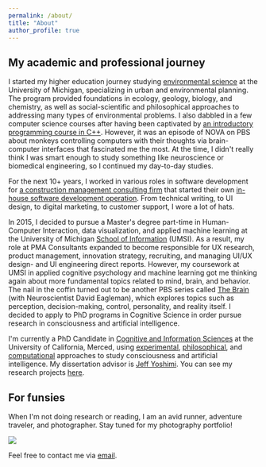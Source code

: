 ```yaml
---
permalink: /about/
title: "About"
author_profile: true
---
```


<h2>My academic and professional journey</h2>
I started my higher education journey studying <a href="https://lsa.umich.edu/pite/majors/environment-major.html" target="_blank">environmental science</a> at the University of Michigan, specializing in urban and environmental planning. The program provided foundations in ecology, geology, biology, and chemistry, as well as social-scientific and philosophical approaches to addressing many types of environmental problems. I also dabbled in a few computer science courses after having been captivated by <a href="https://eecs183.github.io/eecs183.org/" target="_blank">an introductory programming course in C++</a>. However, it was an episode of NOVA on PBS about monkeys controlling computers with their thoughts via brain-computer interfaces that fascinated me the most. At the time, I didn't really think I was smart enough to study something like neuroscience or biomedical engineering, so I continued my day-to-day studies.

For the next 10+ years, I worked in various roles in software development for <a href="https://pmaconsultants.com/" target="_blank" rel="noopener noreferrer">a construction management consulting firm</a> that started their own <a href="https://pmatechnologies.com/products" target="_blank" rel="noopener noreferrer">in-house software development operation</a>. From technical writing, to UI design, to digital marketing, to customer support, I wore a lot of hats.

In 2015, I decided to pursue a Master's degree part-time in Human-Computer Interaction, data visualization, and applied machine learning at the University of Michigan <a href="https://www.si.umich.edu/programs/master-science-information" target="_blank" rel="noopener noreferrer">School of Information</a> (UMSI). As a result, my role at PMA Consultants expanded to become responsible for UX research, product management, innovation strategy, recruiting, and managing UI/UX design- and UI engineering direct reports. However, my coursework at UMSI in applied cognitive psychology and machine learning got me thinking again about more fundamental topics related to mind, brain, and behavior. The nail in the coffin turned out to be another PBS series called <a href="https://www.pbs.org/show/brain-david-eagleman/" target="_blank" rel="noopener noreferrer">The Brain</a> (with Neuroscientist David Eagleman), which explores topics such as perception, decision-making, control, personality, and reality itself. I decided to apply to PhD programs in Cognitive Science in order pursue research in consciousness and artificial intelligence.

I'm currently a PhD Candidate in <a href="https://cogsci.ucmerced.edu/graduate-programs/prospective-graduate-students/phd-program" target="_blank" rel="noopener noreferrer">Cognitive and Information Sciences</a> at the University of California, Merced, using [experimental](/categories/empirical), [philosophical](/categories/philosophical), and [computational](/categories/computational) approaches to study consciousness and artificial intelligence. My dissertation advisor is <a href="https://jeffyoshimi.net" target="_blank" rel="noopener noreferrer">Jeff Yoshimi</a>. You can see my research projects [here](/projects).

<h2>For funsies</h2>
When I'm not doing research or reading, I am an avid runner, adventure traveler, and photographer. Stay tuned for my photography portfolio!
<p><img src="/images/kilimanjaro.png"></p>

Feel free to contact me via <a href="mailto:jponcedeleon@ucmerced.edu?subject=Hello!">email</a>.
